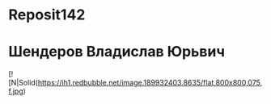 # Reposit142
# Шендеров Владислав Юрьвич
[![N|Solid(https://ih1.redbubble.net/image.189932403.8635/flat,800x800,075,f.jpg)
